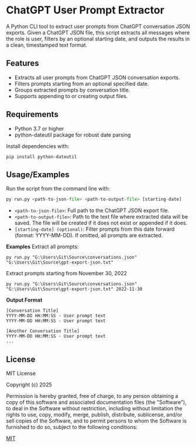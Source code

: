 
# ChatGPT User Prompt Extractor

A Python CLI tool to extract user prompts from ChatGPT conversation JSON exports. Given a ChatGPT JSON file, this script extracts all messages where the role is user, filters by an optional starting date, and outputs the results in a clean, timestamped text format.


## Features

- Extracts all user prompts from ChatGPT JSON conversation exports.
- Filters prompts starting from an optional specified date.
- Groups extracted prompts by conversation title.
- Supports appending to or creating output files.


## Requirements
- Python 3.7 or higher
- python-dateutil package for robust date parsing

Install dependencies with:
```
pip install python-dateutil
```
## Usage/Examples

Run the script from the command line with:

```python
py run.py <path-to-json-file> <path-to-output-file> [starting-date]
```

- `<path-to-json-file>`: Full path to the ChatGPT JSON export file.
- `<path-to-output-file>`: Path to the text file where extracted data will be saved. The file will be created if it does not exist or appended if it does.
- `[starting-date] (optional)`: Filter prompts from this date forward (format: YYYY-MM-DD). If omitted, all prompts are extracted.

**Examples**
Extract all prompts:
```
py run.py "G:\Users\Git\Source\conversations.json" "G:\Users\Git\Source\gpt-export-json.txt"
```

Extract prompts starting from November 30, 2022
```
py run.py "G:\Users\Git\Source\conversations.json" "G:\Users\Git\Source\gpt-export-json.txt" 2022-11-30
```

**Output Format**
```
[Conversation Title]
YYYY-MM-DD HH:MM:SS - User prompt text
YYYY-MM-DD HH:MM:SS - User prompt text

[Another Conversation Title]
YYYY-MM-DD HH:MM:SS - User prompt text
...

```
## License

MIT License

Copyright (c) 2025

Permission is hereby granted, free of charge, to any person obtaining a copy
of this software and associated documentation files (the "Software"), to deal
in the Software without restriction, including without limitation the rights
to use, copy, modify, merge, publish, distribute, sublicense, and/or sell
copies of the Software, and to permit persons to whom the Software is
furnished to do so, subject to the following conditions:

[MIT](https://choosealicense.com/licenses/mit/)
